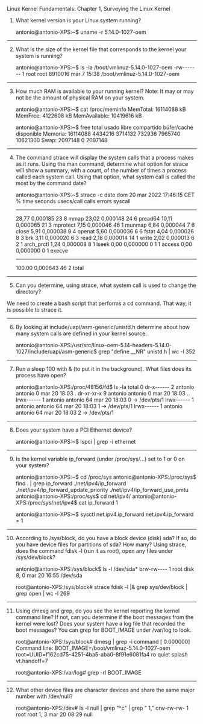 Linux Kernel Fundamentals: Chapter 1, Surveying the Linux Kernel

1. What kernel version is your Linux system running?

    antonio@antonio-XPS:~$ uname -r
    5.14.0-1027-oem

------------------------------------------------


2. What is the size of the kernel file that corresponds to the kernel your system is
running?

    antonio@antonio-XPS:~$ ls -la /boot/vmlinuz-5.14.0-1027-oem 
    -rw------- 1 root root 8910016 mar  7 15:38 /boot/vmlinuz-5.14.0-1027-oem

------------------------------------------------

3. How much RAM is available to your running kernel? Note: It may or may not be
the amount of physical RAM on your system.

    antonio@antonio-XPS:~$ cat /proc/meminfo 
    MemTotal:       16114088 kB
    MemFree:         4122608 kB
    MemAvailable:   10419616 kB

    antonio@antonio-XPS:~$ free
                total       usado       libre  compartido búfer/caché  disponible
    Memoria:    16114088     4434216     3714132      732936     7965740    10621300
    Swap:       2097148           0     2097148

------------------------------------------------

4. The command strace will display the system calls that a process makes as it runs.
Using the man command, determine what option for strace will show a summary,
with a count, of the number of times a process called each system call. Using that
option, what system call is called the most by the command date?

    antonio@antonio-XPS:~$ strace -c date
    dom 20 mar 2022 17:46:15 CET
    % time     seconds  usecs/call     calls    errors syscall
    ------ ----------- ----------- --------- --------- ----------------
    28,77    0,000185          23         8           mmap
    23,02    0,000148          24         6           pread64
    10,11    0,000065          21         3           mprotect
    7,15    0,000046          46         1           munmap
    6,84    0,000044           7         6           close
    5,91    0,000038           9         4           openat
    5,60    0,000036           6         6           fstat
    4,04    0,000026           8         3           brk
    3,11    0,000020           6         3           read
    2,18    0,000014          14         1           write
    2,02    0,000013           6         2         1 arch_prctl
    1,24    0,000008           8         1           lseek
    0,00    0,000000           0         1         1 access
    0,00    0,000000           0         1           execve
    ------ ----------- ----------- --------- --------- ----------------
    100.00    0,000643                    46         2 total

------------------------------------------------

5. Can you determine, using strace, what system call is used to change the directory?

We need to create a bash script that performs a cd command. That way, it is possible to strace it.

------------------------------------------------

6. By looking at include/uapi/asm-generic/unistd.h determine about how many system calls are defined in your kernel source.

    antonio@antonio-XPS:/usr/src/linux-oem-5.14-headers-5.14.0-1027/include/uapi/asm-generic$ grep "define __NR" unistd.h | wc -l
    352

------------------------------------------------

7. Run a sleep 100 with & (to put it in the background). What files does its process have open?

    antonio@antonio-XPS:/proc/48156/fd$ ls -la
    total 0
    dr-x------ 2 antonio antonio  0 mar 20 18:03 .
    dr-xr-xr-x 9 antonio antonio  0 mar 20 18:03 ..
    lrwx------ 1 antonio antonio 64 mar 20 18:03 0 -> /dev/pts/1
    lrwx------ 1 antonio antonio 64 mar 20 18:03 1 -> /dev/pts/1
    lrwx------ 1 antonio antonio 64 mar 20 18:03 2 -> /dev/pts/1

------------------------------------------------

8. Does your system have a PCI Ethernet device?

    antonio@antonio-XPS:~$ lspci | grep -i ethernet

------------------------------------------------

9. Is the kernel variable ip_forward (under /proc/sys/…) set to 1 or 0 on your system?

    antonio@antonio-XPS:~$ cd /proc/sys
    antonio@antonio-XPS:/proc/sys$ find . | grep ip_forward
    ./net/ipv4/ip_forward
    ./net/ipv4/ip_forward_update_priority
    ./net/ipv4/ip_forward_use_pmtu
    antonio@antonio-XPS:/proc/sys$ cd net/ipv4/
    antonio@antonio-XPS:/proc/sys/net/ipv4$ cat ip_forward
    1

    antonio@antonio-XPS:~$ sysctl net.ipv4.ip_forward
    net.ipv4.ip_forward = 1

------------------------------------------------

10. According to /sys/block, do you have a block device (disk) sda? If so, do you have device files for partitions of sda? How many? Using strace, does the command fdisk -l (run it as root), open any files under /sys/dev/block?

    antonio@antonio-XPS:/sys/block$ ls -l /dev/sda*
    brw-rw---- 1 root disk 8, 0 mar 20 16:55 /dev/sda

    root@antonio-XPS:/sys/block# strace fdisk -l |& grep sys/dev/block | grep open | wc -l
    269

------------------------------------------------

11. Using dmesg and grep, do you see the kernel reporting the kernel command line?
If not, can you determine if the boot messages from the kernel were lost? Does your system have a log file that recorded the boot messages? You can grep for BOOT_IMAGE under /var/log to look.

    root@antonio-XPS:/sys/block# dmesg | grep -i command
    [    0.000000] Command line: BOOT_IMAGE=/boot/vmlinuz-5.14.0-1027-oem root=UUID=f162cd75-4251-4ba5-aba0-8f91e6081fa4 ro quiet splash vt.handoff=7

    root@antonio-XPS:/var/log# grep -rl BOOT_IMAGE

------------------------------------------------

12. What other device files are character devices and share the same major number with /dev/null?

    root@antonio-XPS:/dev# ls -l null | grep "^c" | grep " 1,"
    crw-rw-rw- 1 root root 1, 3 mar 20 08:29 null
